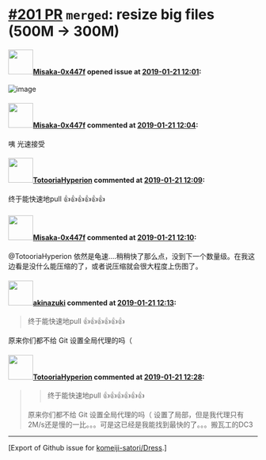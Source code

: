 # [\#201 PR](https://github.com/komeiji-satori/Dress/pull/201) `merged`: resize big files (500M -> 300M)

#### <img src="https://avatars.githubusercontent.com/u/15797507?u=8f0af037965104b85573c521a9cfa5dbbbcad9bc&v=4" width="50">[Misaka-0x447f](https://github.com/Misaka-0x447f) opened issue at [2019-01-21 12:01](https://github.com/komeiji-satori/Dress/pull/201):

![image](https://user-images.githubusercontent.com/15797507/51472545-c355a700-1db4-11e9-8128-dd7167c31c76.png)


#### <img src="https://avatars.githubusercontent.com/u/15797507?u=8f0af037965104b85573c521a9cfa5dbbbcad9bc&v=4" width="50">[Misaka-0x447f](https://github.com/Misaka-0x447f) commented at [2019-01-21 12:04](https://github.com/komeiji-satori/Dress/pull/201#issuecomment-456051532):

咦 光速接受

#### <img src="https://avatars.githubusercontent.com/u/16434801?u=910c71526d6a48c560fb8967dadeccf735664275&v=4" width="50">[TotooriaHyperion](https://github.com/TotooriaHyperion) commented at [2019-01-21 12:09](https://github.com/komeiji-satori/Dress/pull/201#issuecomment-456052805):

终于能快速地pull
👍👍👍👍👍👍

#### <img src="https://avatars.githubusercontent.com/u/15797507?u=8f0af037965104b85573c521a9cfa5dbbbcad9bc&v=4" width="50">[Misaka-0x447f](https://github.com/Misaka-0x447f) commented at [2019-01-21 12:10](https://github.com/komeiji-satori/Dress/pull/201#issuecomment-456053164):

@TotooriaHyperion 依然是龟速....稍稍快了那么点，没到下一个数量级。在我这边看是没什么能压缩的了，或者说压缩就会很大程度上伤图了。

#### <img src="https://avatars.githubusercontent.com/u/43605695?u=28744b8d5b4760b4dd456ee25b64ba798d97eef2&v=4" width="50">[akinazuki](https://github.com/akinazuki) commented at [2019-01-21 12:13](https://github.com/komeiji-satori/Dress/pull/201#issuecomment-456053878):

> 终于能快速地pull
> 👍👍👍👍👍👍

原来你们都不给 Git 设置全局代理的吗（

#### <img src="https://avatars.githubusercontent.com/u/16434801?u=910c71526d6a48c560fb8967dadeccf735664275&v=4" width="50">[TotooriaHyperion](https://github.com/TotooriaHyperion) commented at [2019-01-21 12:28](https://github.com/komeiji-satori/Dress/pull/201#issuecomment-456057642):

> > 终于能快速地pull
> > 👍👍👍👍👍👍
> 
> 原来你们都不给 Git 设置全局代理的吗（
设置了局部，但是我代理只有2M/s还是慢的一比。。。可是这已经是我能找到最快的了。。。搬瓦工的DC3


-------------------------------------------------------------------------------



[Export of Github issue for [komeiji-satori/Dress](https://github.com/komeiji-satori/Dress).]
